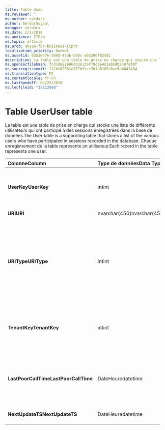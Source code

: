 ```yaml
---
title: Table User
ms.reviewer: ''
ms.author: serdars
author: SerdarSoysal
manager: serdars
ms.date: 2/1/2018
ms.audience: ITPro
ms.topic: article
ms.prod: skype-for-business-itpro
localization_priority: Normal
ms.assetid: 6b52047e-286d-47ab-b7bc-a9b266f62d82
description: La table est une table de prise en charge qui stocke une liste de différents utilisateurs qui ont participé à des sessions enregistrées dans la base de données. Chaque enregistrement de la table représente un utilisateur.
ms.openlocfilehash: fcdc8682b86432613af79d5e4d2abbdb248fef0f
ms.sourcegitcommit: 111bf6255fa877b3fce70fa8166e8ec5a6643434
ms.translationtype: MT
ms.contentlocale: fr-FR
ms.lasthandoff: 04/23/2019
ms.locfileid: "32212080"
---
```

# <a name="user-table"></a><span data-ttu-id="d705d-104">Table User</span><span class="sxs-lookup"><span data-stu-id="d705d-104">User table</span></span>
 
<span data-ttu-id="d705d-105">La table est une table de prise en charge qui stocke une liste de différents utilisateurs qui ont participé à des sessions enregistrées dans la base de données.</span><span class="sxs-lookup"><span data-stu-id="d705d-105">The User table is a supporting table that stores a list of the various users who have participated in sessions recorded in the database.</span></span> <span data-ttu-id="d705d-106">Chaque enregistrement de la table représente un utilisateur.</span><span class="sxs-lookup"><span data-stu-id="d705d-106">Each record in the table represents one user.</span></span>
  
|<span data-ttu-id="d705d-107">**Colonne**</span><span class="sxs-lookup"><span data-stu-id="d705d-107">**Column**</span></span>|<span data-ttu-id="d705d-108">**Type de données**</span><span class="sxs-lookup"><span data-stu-id="d705d-108">**Data Type**</span></span>|<span data-ttu-id="d705d-109">**Clé/Index**</span><span class="sxs-lookup"><span data-stu-id="d705d-109">**Key/Index**</span></span>|<span data-ttu-id="d705d-110">**Détails**</span><span class="sxs-lookup"><span data-stu-id="d705d-110">**Details**</span></span>|
|:-----|:-----|:-----|:-----|
|<span data-ttu-id="d705d-111">**UserKey**</span><span class="sxs-lookup"><span data-stu-id="d705d-111">**UserKey**</span></span> <br/> |<span data-ttu-id="d705d-112">int</span><span class="sxs-lookup"><span data-stu-id="d705d-112">int</span></span>  <br/> |<span data-ttu-id="d705d-113">Principal</span><span class="sxs-lookup"><span data-stu-id="d705d-113">Primary</span></span>  <br/> |<span data-ttu-id="d705d-114">Numéro unique identifiant cet utilisateur.</span><span class="sxs-lookup"><span data-stu-id="d705d-114">Unique number identifying this user.</span></span>  <br/> |
|<span data-ttu-id="d705d-115">**URI**</span><span class="sxs-lookup"><span data-stu-id="d705d-115">**URI**</span></span> <br/> |<span data-ttu-id="d705d-116">nvarchar(450)</span><span class="sxs-lookup"><span data-stu-id="d705d-116">nvarchar(450)</span></span>  <br/> |<span data-ttu-id="d705d-117">Unique</span><span class="sxs-lookup"><span data-stu-id="d705d-117">Unique</span></span>  <br/> |<span data-ttu-id="d705d-118">Chaîne d’URI.</span><span class="sxs-lookup"><span data-stu-id="d705d-118">URI string.</span></span>  <br/> |
|<span data-ttu-id="d705d-119">**URIType**</span><span class="sxs-lookup"><span data-stu-id="d705d-119">**URIType**</span></span> <br/> |<span data-ttu-id="d705d-120">int</span><span class="sxs-lookup"><span data-stu-id="d705d-120">int</span></span>  <br/> ||<span data-ttu-id="d705d-121">1 est type URI inconnu.</span><span class="sxs-lookup"><span data-stu-id="d705d-121">1 is unknown URI type.</span></span>  <br/> <span data-ttu-id="d705d-122">2 est URI de l’utilisateur.</span><span class="sxs-lookup"><span data-stu-id="d705d-122">2 is user URI.</span></span>  <br/> <span data-ttu-id="d705d-123">4 est URI de conférence.</span><span class="sxs-lookup"><span data-stu-id="d705d-123">4 is conference URI.</span></span>  <br/> <span data-ttu-id="d705d-124">8 est URI de téléphone.</span><span class="sxs-lookup"><span data-stu-id="d705d-124">8 is phone URI.</span></span>  <br/> |
|<span data-ttu-id="d705d-125">**TenantKey**</span><span class="sxs-lookup"><span data-stu-id="d705d-125">**TenantKey**</span></span> <br/> |<span data-ttu-id="d705d-126">int</span><span class="sxs-lookup"><span data-stu-id="d705d-126">int</span></span>  <br/> |<span data-ttu-id="d705d-127">Étrangère</span><span class="sxs-lookup"><span data-stu-id="d705d-127">Foreign</span></span>  <br/> |<span data-ttu-id="d705d-128">Client de l’utilisateur, référencé à partir de la table clients.</span><span class="sxs-lookup"><span data-stu-id="d705d-128">Tenant of the user, referenced from tenant table.</span></span>  <br/> |
|<span data-ttu-id="d705d-129">**LastPoorCallTime**</span><span class="sxs-lookup"><span data-stu-id="d705d-129">**LastPoorCallTime**</span></span> <br/> |<span data-ttu-id="d705d-130">DateHeure</span><span class="sxs-lookup"><span data-stu-id="d705d-130">datetime</span></span>  <br/> ||<span data-ttu-id="d705d-131">Dernières date et l’heure où l’utilisateur avait un appel audio médiocre.</span><span class="sxs-lookup"><span data-stu-id="d705d-131">Latest time stamp when the user had a poor audio call.</span></span>  <br/> |
|<span data-ttu-id="d705d-132">**NextUpdateTS**</span><span class="sxs-lookup"><span data-stu-id="d705d-132">**NextUpdateTS**</span></span> <br/> |<span data-ttu-id="d705d-133">DateHeure</span><span class="sxs-lookup"><span data-stu-id="d705d-133">datetime</span></span>  <br/> ||<span data-ttu-id="d705d-134">À usage interne uniquement.</span><span class="sxs-lookup"><span data-stu-id="d705d-134">For internal use only.</span></span>  <br/> |
   

